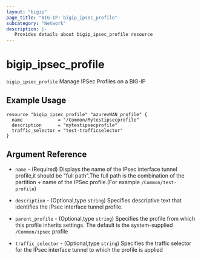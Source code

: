 ```yaml
---
layout: "bigip"
page_title: "BIG-IP: bigip_ipsec_profile"
subcategory: "Network"
description: |-
   Provides details about bigip_ipsec_profile resource
---
```


# bigip_ipsec_profile

`bigip_ipsec_profile` Manage IPSec Profiles on a BIG-IP

## Example Usage

```hcl
resource "bigip_ipsec_profile" "azurevWAN_profile" {
  name             = "/Common/Mytestipsecprofile"
  description      = "mytestipsecprofile"
  traffic_selector = "test-trafficselector"
}

```      

## Argument Reference

* `name` - (Required) Displays the name of the IPsec interface tunnel profile,it should be "full path".The full path is the combination of the partition + name of the IPSec profile.(For example `/Common/test-profile`)

* `description` - (Optional,type `string`) Specifies descriptive text that identifies the IPsec interface tunnel profile.

* `parent_profile` - (Optional,type `string`) Specifies the profile from which this profile inherits settings. The default is the system-supplied `/Common/ipsec` profile

* `traffic_selector` - (Optional,type `string`) Specifies the traffic selector for the IPsec interface tunnel to which the profile is applied 
